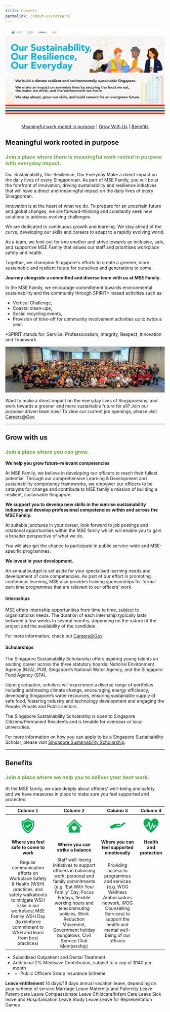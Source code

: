 ```yaml
---
title: Careers
permalink: /about-us/careers/
---
```


![MSE Banner - Our Sustainability, Our Resilience, Our Everyday](/images/mse-career-banner.jpg)

<div>
<center>	  
	  <a href="#work">Meaningful work rooted in purpose</a> | 
	  <a href="#grow">Grow With Us</a> | 
	  <a href="#benefits">Benefits</a> 
</center>
</div>

<h2><a id="work">Meaningful work rooted in purpose</a></h2>

<font color="#70AD47"> <h3> Join a place where there is meaningful work rooted in purpose with everyday impact.</h3> </font>

Our Sustainability, Our Resilience, Our Everyday
Make a direct impact on the daily lives of every Singaporean. 
As part of MSE Family, you will be at the forefront of innovation, driving sustainability and resilience initiatives that will have a direct and meaningful impact on the daily lives of every Sinagporean. 

Innovation is at the heart of what we do. To prepare for an uncertain future and global changes, we are forward-thinking and constantly seek new solutions to address evolving challenges. 

We are dedicated to continuous growth and learning. We stay ahead of the curve, developing our skills and careers to adapt to a rapidly evolving world. 

As a team, we look out for one another and strive towards an inclusive, safe, and supportive MSE Family that values our staff and prioritises workplace safety and health. 

Together, we champion Singapore's efforts to create a greener, more sustainable and resilient future for ourselves and generations to come. 

**Journey alongside a committed and diverse team with us at MSE Family.**

In the MSE Family, we encourage committment towards environmental sustainability and the community through SPIRIT*-based activities such as: 

* Vertical Challenge,
* Coastal clean-ups,
* Social recycling events,
* Provision of time-off for community involvement activities up to twice a year.

*SPIRIT stands for: Service, Professionalism, Integrity, Respect, Innovation and Teamwork

![MSE Family](/images/IMG-20240412-WA0003.jpg)

Want to make a direct impact on the everyday lives of Singaporeans, and work towards a greener and more sustainable future for all? Join our purpose-driven team now! To view our current job openings, please visit [Careers@Gov](http://www.careers.gov.sg/what-we-do/build-our-environment/).

-----
<h2><a id="grow">Grow with us</a></h2>

<font color="#70AD47"> <h3> Join a place where you can grow. </h3> </font>

**We help you grow future-relevant competencies**

At MSE Family, we believe in developing our officers to reach their fullest potential. Through our comprehensive Learning & Development and sustainability competency frameworks, we empower our officers to be catalysts for change and contribute to MSE family's mission of building a resilient, sustainable Singapore. 

**We support you to develop new skills in the sunrise sustainability industry and develop professional competencies within and across the MSE Family.**

At suitable junctures in your career, look forward to job postings and rotational opportunities within the MSE family which will enable you to gain a broader perspective of what we do. 

You will also get the chance to participate in public service-wide and MSE-specific programmes.

**We invest in your development.**

An annual budget is set aside for your specialised learning needs and development of core competencies. As part of our effort in promoting continuous learning, MSE also provides training sponsorships for formal part-time programmes that are relevant to our officers' work. 

#### Internships  

MSE offers internship opportunities from time to time, subject to organisational needs. The duration of each internship typically lasts between a few weeks to several months, depending on the nature of the project and the availability of the candidate. 

For more information, check out [Careers@Gov](http://www.careers.gov.sg).  

#### Scholarships

The Singapore Sustainability Scholarship offers aspiring young talents an exciting career across the three statutory boards: National Environment Agency (NEA), PUB, Singapore’s National Water Agency, and the Singapore Food Agency (SFA).  

Upon graduation, scholars will experience a diverse range of portfolios including addressing climate change, encouraging energy efficiency, developing Singapore’s water resources, ensuring sustainable supply of safe food, fostering industry and technology development and engaging the People, Private and Public sectors.  

The Singapore Sustainability Scholarship is open to Singapore Citizens/Permanent Residents and is tenable for overseas or local universities.  

For more information on how you can apply to be a Singapore Sustainability Scholar, please visit [Singapore Sustainability Scholarship](https://brightsparks.com.sg/profile/nea_pub_sfa/index.php).  

-----

<h2><a id="benefits">Benefits</a></h2> 

<font color="#70AD47"> <h3> Join a place where we help you to deliver your best work. </h3> </font>

At the MSE family, we care deeply about officers' well-being and safety, and we have measures in place to make sure you feel supported and protected. 

| Column 1 | Column 2 | Column 3 | Column 4 |
| :--------:|:--------:|:--------:|:--------:|
| ![work](/images/icon1.png) | ![balance](/images/icon2.png)  | ![support](/images/icon3.png)  | ![health](/images/icon4.png)  | 
| **Where you feel safe to come to work** | **Where you can strike a balance** | **Where you can feel supported emotionally** | **Health and protection** |
| Regular communication efforts on Workplace Safety & Health (WSH) practices, and safety walkabouts to mitigate WSH risks in our workplace; MSE Family WSH Day (to reinforce commitment to WSH and learn from best practices)| Staff well-being initiatives to support officers in balancing work, personal and family commitments (e.g. 'Eat With Your Family' Day, Focus Fridays, flexible working hours and telecommuting policies, Work Reduction Movement, Government holiday bungalows, Civil Service Club Membership) | Providing access to programmes and services (e.g. WOG Wellness Ambassadors network, WOG Counselling Services) to support the health and mental well-being of our officers | 
* Subsidised Outpatient and Dental Treatment 
* Additional 2% Medisave Contribution, subject to a cap of $140 per month
* * Public Officers Group Insurance Scheme


**Leave entitlement**
14 days/18 days annual vacation leave, depending on your scheme of service
Marriage Leave
Maternity and Paternity Leave
Parent-care Leave
Compassionate Leave
Childcare/Infant Care Leave
Sick leave and Hospitalisation Leave
Study Leave
Leave for Representation Games


